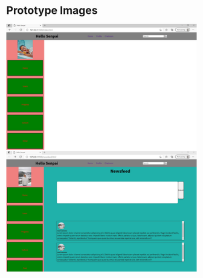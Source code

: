 # Prototype Images
![Draft WFD](https://github.com/Jessikatos05/Hello-Senpai/blob/main/Prototype/indeximg.JPG)
![Draft WFD](https://github.com/Jessikatos05/Hello-Senpai/blob/main/Prototype/newsfeed.JPG)
